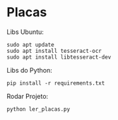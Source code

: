 Placas
==========

Libs Ubuntu:

    sudo apt update
    sudo apt install tesseract-ocr
    sudo apt install libtesseract-dev


Libs do Python:

    pip install -r requirements.txt

Rodar Projeto:

    python ler_placas.py
